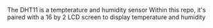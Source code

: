 The DHT11 is a tempterature and humidity sensor
Within this repo, it's paired with a 16 by 2 LCD screen
to display temperature and humidity
